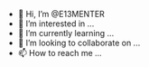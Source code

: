 - 👋 Hi, I’m @E13MENTER
- 👀 I’m interested in ...
- 🌱 I’m currently learning ...
- 💞️ I’m looking to collaborate on ...
- 📫 How to reach me ...

<!---
E13MENTER/E13MENTER is a ✨ special ✨ repository because its `README.md` (this file) appears on your GitHub profile.
You can click the Preview link to take a look at your changes.
--->
